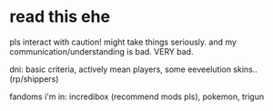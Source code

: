 # read this ehe

pls interact with caution! might take things seriously.
and my communication/understanding is bad. VERY bad.

dni: basic criteria, actively mean players, some eeveelution skins.. (rp/shippers)

fandoms i'm in: incredibox (recommend mods pls), pokemon, trigun
